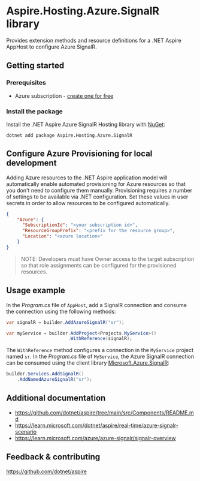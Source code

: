 # Aspire.Hosting.Azure.SignalR library

Provides extension methods and resource definitions for a .NET Aspire AppHost to configure Azure SignalR.

## Getting started

### Prerequisites

- Azure subscription - [create one for free](https://azure.microsoft.com/free/)

### Install the package

Install the .NET Aspire Azure SignalR Hosting library with [NuGet](https://www.nuget.org):

```dotnetcli
dotnet add package Aspire.Hosting.Azure.SignalR
```

## Configure Azure Provisioning for local development

Adding Azure resources to the .NET Aspire application model will automatically enable automated provisioning
for Azure resources so that you don't need to configure them manually. Provisioning requires a number of settings
to be available via .NET configuration. Set these values in user secrets in order to allow resources to be configured
automatically.

```json
{
    "Azure": {
      "SubscriptionId": "<your subscription id>",
      "ResourceGroupPrefix": "<prefix for the resource group>",
      "Location": "<azure location>"
    }
}
```

> NOTE: Developers must have Owner access to the target subscription so that role assignments
> can be configured for the provisioned resources.

## Usage example

In the _Program.cs_ file of `AppHost`, add a SignalR connection and consume the connection using the following methods:

```csharp
var signalR = builder.AddAzureSignalR("sr");

var myService = builder.AddProject<Projects.MyService>()
                       .WithReference(signalR);
```

The `WithReference` method configures a connection in the `MyService` project named `sr`. In the _Program.cs_ file of `MyService`, the Azure SignalR connection can be consumed using the client library [Microsoft.Azure.SignalR](https://www.nuget.org/packages/Microsoft.Azure.SignalR):

```csharp
builder.Services.AddSignalR()
    .AddNamedAzureSignalR("sr");
```

## Additional documentation

* https://github.com/dotnet/aspire/tree/main/src/Components/README.md
* https://learn.microsoft.com/dotnet/aspire/real-time/azure-signalr-scenario
* https://learn.microsoft.com/azure/azure-signalr/signalr-overview

## Feedback & contributing

https://github.com/dotnet/aspire
